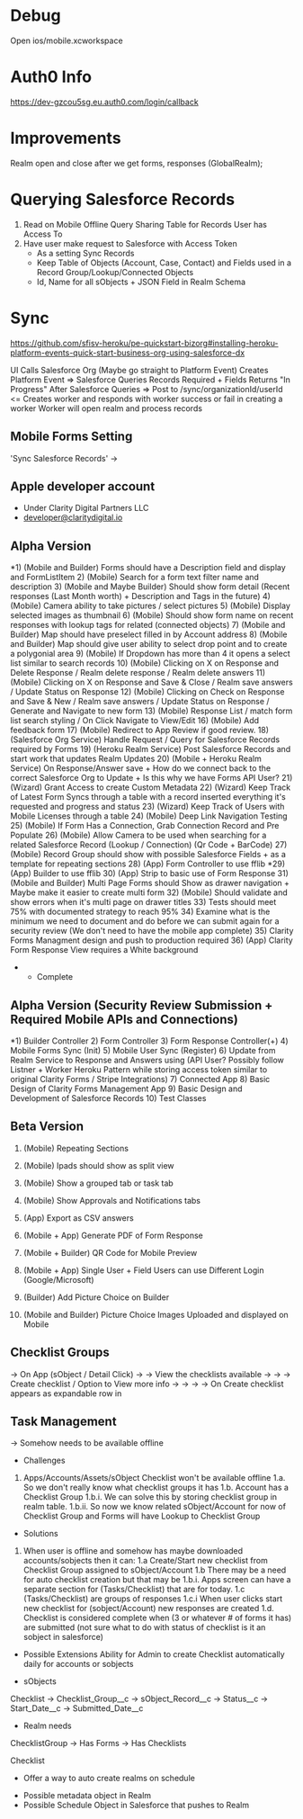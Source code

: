 
# Debug 
Open ios/mobile.xcworkspace

# Auth0 Info
https://dev-gzcou5sg.eu.auth0.com/login/callback

# Improvements

Realm open and close after we get forms, responses (GlobalRealm);

# Querying Salesforce Records

1) Read on Mobile Offline Query Sharing Table for Records User has Access To
2) Have user make request to Salesforce with Access Token
	- As a setting Sync Records 
	- Keep Table of Objects (Account, Case, Contact) and Fields used in a Record Group/Lookup/Connected Objects
	- Id, Name for all sObjects + JSON Field in Realm Schema

# Sync

https://github.com/sfisv-heroku/pe-quickstart-bizorg#installing-heroku-platform-events-quick-start-business-org-using-salesforce-dx

UI Calls Salesforce Org (Maybe go straight to Platform Event)
Creates Platform Event => Salesforce Queries Records Required + Fields
Returns "In Progress" 
After Salesforce Queries => Post to /sync/organizationId/userId <= Creates worker and responds with worker success or fail in creating a worker
Worker will open realm and process records

## Mobile Forms Setting
'Sync Salesforce Records' 
->  

## Apple developer account
- Under Clarity Digital Partners LLC 
- developer@claritydigital.io

## Alpha Version
*1) (Mobile and Builder) Forms should have a Description field and display and FormListItem
2) (Mobile) Search for a form text filter name and description
3) (Mobile and Maybe Builder) Should show form detail (Recent responses (Last Month worth) + Description and Tags in the future)
4) (Mobile) Camera ability to take pictures / select pictures 
5) (Mobile) Display selected images as thumbnail 
6) (Mobile) Should show form name on recent responses with lookup tags for related (connected objects)
7) (Mobile and Builder) Map should have preselect filled in by Account address 
8) (Mobile and Builder) Map should give user ability to select drop point and to create a polygonial area
9) (Mobile) If Dropdown has more than 4 it opens a select list similar to search records
10) (Mobile) Clicking on X on Response and Delete Response / Realm delete response / Realm delete answers
11) (Mobile) Clicking on X on Response and Save & Close / Realm save answers / Update Status on Response
12) (Mobile) Clicking on Check on Response and Save & New / Realm save answers / Update Status on Response / Generate and Navigate to new form 
13) (Mobile) Response List / match form list search styling / On Click Navigate to View/Edit
16) (Mobile) Add feedback form 
17) (Mobile) Redirect to App Review if good review.
18) (Salesforce Org Service) Handle Request / Query for Salesforce Records required by Forms
19) (Heroku Realm Service) Post Salesforce Records and start work that updates Realm Updates
20) (Mobile + Heroku Realm Service) On Response/Answer save + How do we connect back to the correct Salesforce Org to Update + Is this why we have Forms API User?
21) (Wizard) Grant Access to create Custom Metadata
22) (Wizard) Keep Track of Latest Form Syncs through a table with a record inserted everything it's requested and progress and status
23) (Wizard) Keep Track of Users with Mobile Licenses through a table
24) (Mobile) Deep Link Navigation Testing
25) (Mobile) If Form Has a Connection, Grab Connection Record and Pre Populate
26) (Mobile) Allow Camera to be used when searching for a related Salesforce Record (Lookup / Connection) (Qr Code + BarCode)
27) (Mobile) Record Group should show with possible Salesforce Fields + as a template for repeating sections
28) (App) Form Controller to use fflib
*29) (App) Builder to use fflib
30) (App) Strip to basic use of Form Response
31) (Mobile and Builder) Multi Page Forms should Show as drawer navigation + Maybe make it easier to create multi form
32) (Mobile) Should validate and show errors when it's multi page on drawer titles
33) Tests should meet 75% with documented strategy to reach 95%
34) Examine what is the minimum we need to document and do before we can submit again for a security review (We don't need to have the mobile app complete)
35) Clarity Forms Managment design and push to production required
36) (App) Clarity Form Response View requires a White background

* - Complete

## Alpha Version (Security Review Submission + Required Mobile APIs and Connections)
*1) Builder Controller
2) Form Controller
3) Form Response Controller(+)
4) Mobile Forms Sync (Init)
5) Mobile User Sync (Register)
6) Update from Realm Service to Response and Answers using (API User? Possibly follow Listner + Worker Heroku Pattern while storing access token similar to original Clarity Forms / Stripe Integrations)
7) Connected App
8) Basic Design of Clarity Forms Management App
9) Basic Design and Development of Salesforce Records
10) Test Classes

## Beta Version
1) (Mobile) Repeating Sections
2) (Mobile) Ipads should show as split view
3) (Mobile) Show a grouped tab or task tab
4) (Mobile) Show Approvals and Notifications tabs
5) (App) Export as CSV answers
6) (Mobile + App) Generate PDF of Form Response
7) (Mobile + Builder) QR Code for Mobile Preview
8) (Mobile + App) Single User + Field Users can use Different Login (Google/Microsoft)

14) (Builder) Add Picture Choice on Builder 
15) (Mobile and Builder) Picture Choice Images Uploaded and displayed on Mobile










## Checklist Groups
-> On App (sObject / Detail Click)
-> -> View the checklists available
-> -> -> Create checklist / Option to View more info
-> -> -> -> On Create checklist appears as expandable row in 

## Task Management 
-> Somehow needs to be available offline
* Challenges
1. Apps/Accounts/Assets/sObject Checklist won't be available offline
1.a. So we don't really know what checklist groups it has
1.b. Account has a Checklist Group 
1.b.i. We can solve this by storing checklist group in realm table.
1.b.ii. So now we know related sObject/Account for now of Checklist Group and Forms will have Lookup to Checklist Group
* Solutions
1. When user is offline and somehow has maybe downloaded accounts/sobjects then it can:
1.a Create/Start new checklist from Checklist Group assigned to sObject/Account
1.b There may be a need for auto checklist creation but that may be
1.b.i. Apps screen can have a separate section for (Tasks/Checklist) that are for today.
1.c (Tasks/Checklist) are groups of responses
1.c.i When user clicks start new checklist for (sobject/Account) new responses are created
1.d. Checklist is considered complete when (3 or whatever # of forms it has) are submitted (not sure what to do with status of checklist is it an sobject in salesforce)
* Possible Extensions
Ability for Admin to create Checklist automatically daily for accounts or sobjects

* sObjects

Checklist 
-> Checklist_Group__c
-> sObject_Record__c
-> Status__c
-> Start_Date__c
-> Submitted_Date__c

* Realm needs

ChecklistGroup
-> Has Forms
-> Has Checklists

Checklist

* Offer a way to auto create realms on schedule
- Possible metadata object in Realm
- Possible Schedule Object in Salesforce that pushes to Realm




